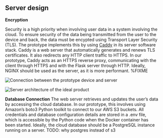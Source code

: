 ## Server design

**Encryption**

Security is a high priority when involving user data in a system involving the cloud.
To ensure security of the data being transmitted from the user to the device and back, the data must be encypted using Transport Layer Security (TLS).
The prototype implements this by using
[Caddy](https://caddyserver.com/)
in its server software stack.
Caddy is a web server that automatically generates and renews TLS certificates. It also redirects any HTTP client traffic to HTTPS.
In our prototype, Caddy acts as an HTTPS reverse proxy, communicating with the client through HTTPS and with the Flask server through HTTP.
Ideally, NGINX should be used as the server, as it is more performant. %FIXME

![Connection between the prototype device and server](images/prototype_data_flow.png)

![Server architecture of the ideal product](images/data_flow.png)

**Database Connection**
The web server retrieves and updates the user’s data by accessing the cloud database.
In our prototype, this involves using Amazon’s boto3 Python toolkit to connect to our AWS S3 buckets.
All credentials and database configuration details are stored in a .env file, which is accessible by the Python code when the Docker container has been started.
Ideally, the cloud database should be a PostgreSQL instance running on a server. TODO: why postgres instead of s3